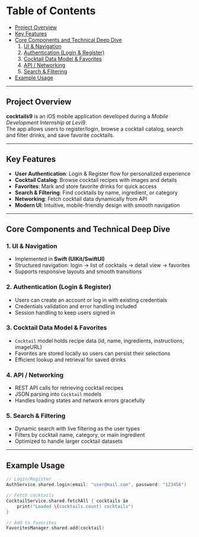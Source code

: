 # Table of Contents
- [Project Overview](#project-overview)  
- [Key Features](#key-features)  
- [Core Components and Technical Deep Dive](#core-components-and-technical-deep-dive)  
  1. [UI & Navigation](#1-ui--navigation)  
  2. [Authentication (Login & Register)](#2-authentication-login--register)  
  3. [Cocktail Data Model & Favorites](#3-cocktail-data-model--favorites)  
  4. [API / Networking](#4-api--networking)  
  5. [Search & Filtering](#5-search--filtering)  
- [Example Usage](#example-usage)  

---

## Project Overview
**cocktails9** is an iOS mobile application developed during a *Mobile Development Internship at Levi9*.  
The app allows users to register/login, browse a cocktail catalog, search and filter drinks, and save favorite cocktails.  

---

## Key Features
- **User Authentication**: Login & Register flow for personalized experience  
- **Cocktail Catalog**: Browse cocktail recipes with images and details  
- **Favorites**: Mark and store favorite drinks for quick access  
- **Search & Filtering**: Find cocktails by name, ingredient, or category  
- **Networking**: Fetch cocktail data dynamically from API  
- **Modern UI**: Intuitive, mobile-friendly design with smooth navigation  

---

## Core Components and Technical Deep Dive

### 1. UI & Navigation
- Implemented in **Swift (UIKit/SwiftUI)**  
- Structured navigation: login → list of cocktails → detail view → favorites  
- Supports responsive layouts and smooth transitions  

### 2. Authentication (Login & Register)
- Users can create an account or log in with existing credentials  
- Credentials validation and error handling included  
- Session handling to keep users signed in  

### 3. Cocktail Data Model & Favorites
- `Cocktail` model holds recipe data (id, name, ingredients, instructions, imageURL)  
- Favorites are stored locally so users can persist their selections  
- Efficient lookup and retrieval for saved drinks  

### 4. API / Networking
- REST API calls for retrieving cocktail recipes  
- JSON parsing into `Cocktail` models  
- Handles loading states and network errors gracefully  

### 5. Search & Filtering
- Dynamic search with live filtering as the user types  
- Filters by cocktail name, category, or main ingredient  
- Optimized to handle larger cocktail datasets  

---

## Example Usage
```swift
// Login/Register
AuthService.shared.login(email: "user@mail.com", password: "123456")

// Fetch cocktails
CocktailService.shared.fetchAll { cocktails in
    print("Loaded \(cocktails.count) cocktails")
}

// Add to favorites
FavoritesManager.shared.add(cocktail)
